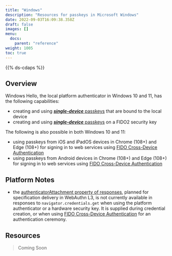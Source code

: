 ```yaml
---
title: "Windows"
description: "Resources for passkeys in Microsoft Windows"
date: 2022-09-03T16:09:38.358Z
draft: false
images: []
menu:
  docs:
    parent: "reference"
weight: 1005
toc: true
---
```


{{% ds-cdaps %}}

## Overview

Windows Hello, the local platform authenticator in Windows 10 and 11, has the following capabilities:

- creating and using [***single-device*** passkeys](/docs/reference/terms/#single-device-passkey) that are bound to the local device
- creating and using [***single-device*** passkeys](/docs/reference/terms/#single-device-passkey) on a FIDO2 security key

The following is also possible in both Windows 10 and 11:

- using passkeys from iOS and iPadOS devices in Chrome (108+) and Edge (108+) for signing in to web services using [FIDO Cross-Device Authentication](/docs/reference/terms/#cross-device-authentication-cda)
- using passkeys from Android devices in Chrome (108+) and Edge (108+) for signing in to web services using [FIDO Cross-Device Authentication](/docs/reference/terms/#cross-device-authentication-cda)

## Platform Notes

- the [authenticatorAttachment property of responses](https://w3c.github.io/webauthn/#dom-publickeycredential-authenticatorattachment), planned for specification delivery in WebAuthn L3, is not currently available in responses to `navigator.credentials.get` when using the platform authenticator or a hardware security key. It is supplied during credential creation, or when using [FIDO Cross-Device Authentication](/docs/reference/terms/#cross-device-authentication-cda) for an authentication ceremony.

## Resources

> Coming Soon
